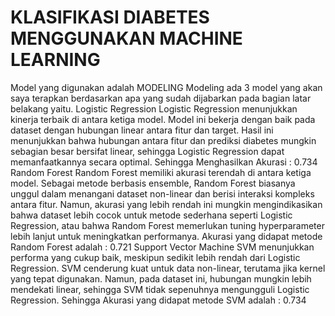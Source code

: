 <h1>KLASIFIKASI DIABETES MENGGUNAKAN MACHINE LEARNING</h1>

Model yang digunakan adalah
MODELING
Modeling ada 3 model yang akan saya terapkan berdasarkan apa yang sudah dijabarkan pada bagian latar belakang yaitu.
Logistic Regression
Logistic Regression menunjukkan kinerja terbaik di antara ketiga model. Model ini bekerja dengan baik pada dataset dengan hubungan linear antara fitur dan target. Hasil ini menunjukkan bahwa hubungan antara fitur dan prediksi diabetes mungkin sebagian besar bersifat linear, sehingga Logistic Regression dapat memanfaatkannya secara optimal. Sehingga Menghasilkan Akurasi : 0.734
Random Forest
Random Forest memiliki akurasi terendah di antara ketiga model. Sebagai metode berbasis ensemble, Random Forest biasanya unggul dalam menangani dataset non-linear dan berisi interaksi kompleks antara fitur. Namun, akurasi yang lebih rendah ini mungkin mengindikasikan bahwa dataset lebih cocok untuk metode sederhana seperti Logistic Regression, atau bahwa Random Forest memerlukan tuning hyperparameter lebih lanjut untuk meningkatkan performanya. Akurasi yang didapat metode Random Forest adalah : 0.721
Support Vector Machine
SVM menunjukkan performa yang cukup baik, meskipun sedikit lebih rendah dari Logistic Regression. SVM cenderung kuat untuk data non-linear, terutama jika kernel yang tepat digunakan. Namun, pada dataset ini, hubungan mungkin lebih mendekati linear, sehingga SVM tidak sepenuhnya mengungguli Logistic Regression. Sehingga Akurasi yang didapat metode SVM adalah : 0.734
